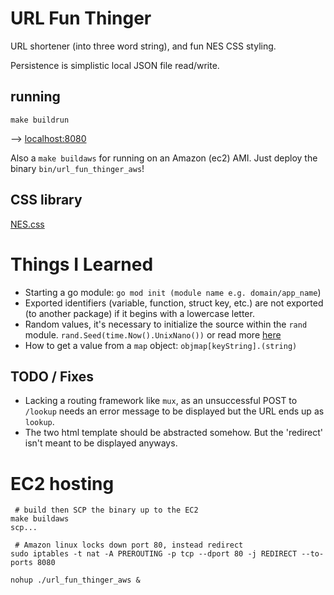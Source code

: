 # URL Fun Thinger

URL shortener (into three word string), and fun NES CSS styling.

Persistence is simplistic local JSON file read/write.

## running

`make buildrun`

--> [localhost:8080](http://localhost:8080/)

Also a `make buildaws` for running on an Amazon (ec2) AMI.  Just deploy the binary `bin/url_fun_thinger_aws`!

## CSS library

[NES.css](https://nostalgic-css.github.io/NES.css/)

# Things I Learned

- Starting a go module: `go mod init (module name e.g. domain/app_name`)
- Exported identifiers (variable, function, struct key, etc.) are not exported (to another package) if it begins with a lowercase letter.
- Random values, it's necessary to initialize the source within the `rand` module.  `rand.Seed(time.Now().UnixNano())` or read more [here](https://stackoverflow.com/a/39529428)
- How to get a value from a `map` object: `objmap[keyString].(string)`

## TODO / Fixes

- Lacking a routing framework like `mux`, as an unsuccessful POST to `/lookup` needs an error message to be displayed but the URL ends up as `lookup`.
- The two html template should be abstracted somehow.  But the 'redirect' isn't meant to be displayed anyways.

# EC2 hosting

```
 # build then SCP the binary up to the EC2
make buildaws
scp...
```

```
 # Amazon linux locks down port 80, instead redirect
sudo iptables -t nat -A PREROUTING -p tcp --dport 80 -j REDIRECT --to-ports 8080
```

```
nohup ./url_fun_thinger_aws &
```